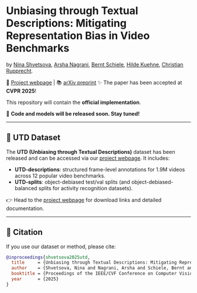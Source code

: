 # Unbiasing through Textual Descriptions: Mitigating Representation Bias in Video Benchmarks
by [<ins>Nina Shvetsova</ins>](https://ninatu.github.io/), 
[<ins>Arsha Nagrani</ins>](https://a-nagrani.github.io/),
[<ins>Bernt Schiele</ins>](https://www.mpi-inf.mpg.de/departments/computer-vision-and-machine-learning/people/bernt-schiele),
[<ins>Hilde Kuehne</ins>](https://hildekuehne.github.io/),
[<ins>Christian Rupprecht</ins>](https://chrirupp.github.io/).

📄 [Project webpage](https://utd-project.github.io) | 📚 [arXiv preprint](https://arxiv.org/abs/2503.18637)
✨ The paper has been accepted at **CVPR 2025**!

This repository will contain the **official implementation**.

🚧 **Code and models will be released soon. Stay tuned!**

---

## 📂 UTD Dataset

The **UTD (Unbiasing through Textual Descriptions)** dataset has been released and can be accessed via our [project webpage](https://utd-project.github.io). It includes:
- **UTD-descriptions**: structured frame-level annotations for 1.9M videos across 12 popular video benchmarks.
- **UTD-splits**: object-debiased test/val splits (and object-debiased-balanced splits for activity recognition datasets).

👉 Head to the [project webpage](https://utd-project.github.io) for download links and detailed documentation.

---

## 📌 Citation

If you use our dataset or method, please cite:

```bibtex
@inproceedings{shvetsova2025utd,
  title     = {Unbiasing through Textual Descriptions: Mitigating Representation Bias in Video Benchmarks},
  author    = {Shvetsova, Nina and Nagrani, Arsha and Schiele, Bernt and Kuehne, Hilde and Rupprecht, Christian},
  booktitle = {Proceedings of the IEEE/CVF Conference on Computer Vision and Pattern Recognition},
  year      = {2025}
}
